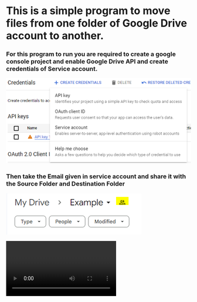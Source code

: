 # This is a simple program to move files from one folder of Google Drive account to another.

### For this program to run you are required to create a google console project and enable Google Drive API and create credentials of Service account.

![SS0](./assets/image-2.png)

### Then take the Email given in service account and share it with the Source Folder and Destination Folder

![SS1](./assets/image-1.png)

![video](./assets/google_drive_video.mp4)
